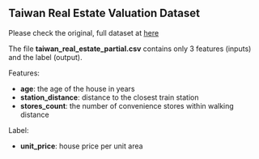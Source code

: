 ## Taiwan Real Estate Valuation Dataset

Please check the original, full dataset at [here](https://archive.ics.uci.edu/ml/datasets/Real+estate+valuation+data+set)

The file __taiwan_real_estate_partial.csv__ contains only 3 features (inputs) and the label (output). 

Features: 
* __age__: the age of the house in years
* __station_distance__: distance to the closest train station
* __stores_count__: the number of convenience stores within walking distance

Label: 
* __unit_price__: house price per unit area

